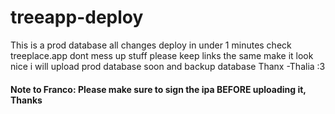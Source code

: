 # treeapp-deploy
This is a prod database
all changes deploy in under 1 minutes
check treeplace.app
dont mess up stuff
please keep links the same
make it look nice
i will upload prod database soon and backup database
Thanx -Thalia :3

#### Note to Franco: Please make sure to sign the ipa BEFORE uploading it, Thanks
